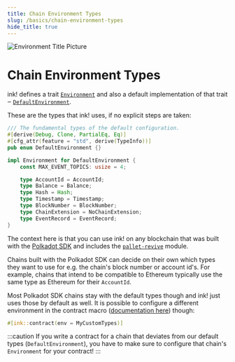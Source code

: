 ```yaml
---
title: Chain Environment Types
slug: /basics/chain-environment-types
hide_title: true
---
```


![Environment Title Picture](/img/title/environment.svg)

# Chain Environment Types

ink! defines a trait [`Environment`](https://use-ink.github.io/ink/ink_env/trait.Environment.html)
and also a default implementation of that trait ‒ [`DefaultEnvironment`](https://use-ink.github.io/ink/ink_env/enum.DefaultEnvironment.html).

These are the types that ink! uses, if no explicit steps are taken:

```rust
/// The fundamental types of the default configuration.
#[derive(Debug, Clone, PartialEq, Eq)]
#[cfg_attr(feature = "std", derive(TypeInfo))]
pub enum DefaultEnvironment {}

impl Environment for DefaultEnvironment {
    const MAX_EVENT_TOPICS: usize = 4;

    type AccountId = AccountId;
    type Balance = Balance;
    type Hash = Hash;
    type Timestamp = Timestamp;
    type BlockNumber = BlockNumber;
    type ChainExtension = NoChainExtension;
    type EventRecord = EventRecord;
}
```

The context here is that you can use ink! on any blockchain that was built with
the [Polkadot SDK](https://polkadot.com/platform/sdk) and includes the
[`pallet-revive`](https://github.com/paritytech/polkadot-sdk/tree/master/substrate/frame/revive)
module.

Chains built with the Polkadot SDK can decide on their own which types they want
to use for e.g. the chain's block number or account id's. For example,
chains that intend to be compatible to Ethereum typically use the same
type as Ethereum for their `AccountId`.

Most Polkadot SDK chains stay with the default types though and
ink! just uses those by default as well. It is possible to configure
a different environment in the contract macro ([documentation here](https://use-ink.github.io/ink/ink/attr.contract.html#header-arguments))
though:

```rust
#[ink::contract(env = MyCustomTypes)]
```

:::caution
If you write a contract for a chain that deviates from our default
types (`DefaultEnvironment`), you have to make sure to configure that chain's
`Environment` for your contract!
:::

